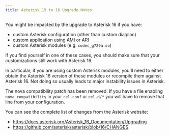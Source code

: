 ```yaml
---
title: Asterisk 15 to 16 Upgrade Notes
---
```


You might be impacted by the upgrade to Asterisk 16 if you have:

- custom Asterisk configuration (other than custom dialplan)
- custom application using AMI or ARI
- custom Asterisk modules (e.g. `codec_g729a.so`)

If you find yourself in one of these cases, you should make sure that your customizations still work
with Asterisk 16.

In particular, if you are using custom Asterisk modules, you\'ll need to either obtain the Asterisk
16 version of these modules or recompile them against Asterisk 16. Not doing so usually leads to
major instability issues in Asterisk.

The nova compatibility patch has been removed. If you have a file enabling `nova_compatibility` in
your `cel.conf` or `cel.d/*` you will have to remove that line from your configuration.

You can see the complete list of changes from the Asterisk website:

- <https://docs.asterisk.org/Asterisk_16_Documentation/Upgrading>
- <https://github.com/asterisk/asterisk/blob/16/CHANGES>
